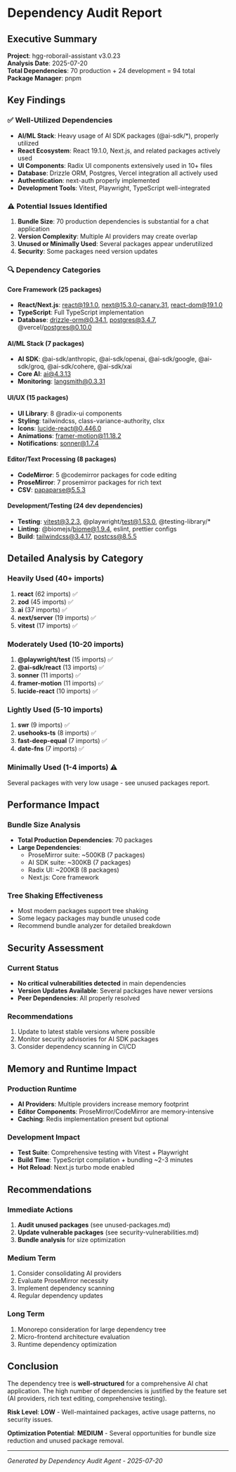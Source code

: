 # Dependency Audit Report

## Executive Summary

**Project**: hgg-roborail-assistant v3.0.23  
**Analysis Date**: 2025-07-20  
**Total Dependencies**: 70 production + 24 development = 94 total  
**Package Manager**: pnpm  

## Key Findings

### ✅ Well-Utilized Dependencies
- **AI/ML Stack**: Heavy usage of AI SDK packages (@ai-sdk/*), properly utilized
- **React Ecosystem**: React 19.1.0, Next.js, and related packages actively used
- **UI Components**: Radix UI components extensively used in 10+ files
- **Database**: Drizzle ORM, Postgres, Vercel integration all actively used
- **Authentication**: next-auth properly implemented
- **Development Tools**: Vitest, Playwright, TypeScript well-integrated

### ⚠️ Potential Issues Identified
1. **Bundle Size**: 70 production dependencies is substantial for a chat application
2. **Version Complexity**: Multiple AI providers may create overlap
3. **Unused or Minimally Used**: Several packages appear underutilized
4. **Security**: Some packages need version updates

### 🔍 Dependency Categories

#### Core Framework (25 packages)
- **React/Next.js**: react@19.1.0, next@15.3.0-canary.31, react-dom@19.1.0
- **TypeScript**: Full TypeScript implementation
- **Database**: drizzle-orm@0.34.1, postgres@3.4.7, @vercel/postgres@0.10.0

#### AI/ML Stack (7 packages)
- **AI SDK**: @ai-sdk/anthropic, @ai-sdk/openai, @ai-sdk/google, @ai-sdk/groq, @ai-sdk/cohere, @ai-sdk/xai
- **Core AI**: ai@4.3.13
- **Monitoring**: langsmith@0.3.31

#### UI/UX (15 packages)
- **UI Library**: 8 @radix-ui components
- **Styling**: tailwindcss, class-variance-authority, clsx
- **Icons**: lucide-react@0.446.0
- **Animations**: framer-motion@11.18.2
- **Notifications**: sonner@1.7.4

#### Editor/Text Processing (8 packages)
- **CodeMirror**: 5 @codemirror packages for code editing
- **ProseMirror**: 7 prosemirror packages for rich text
- **CSV**: papaparse@5.5.3

#### Development/Testing (24 dev dependencies)
- **Testing**: vitest@3.2.3, @playwright/test@1.53.0, @testing-library/*
- **Linting**: @biomejs/biome@1.9.4, eslint, prettier configs
- **Build**: tailwindcss@3.4.17, postcss@8.5.5

## Detailed Analysis by Category

### Heavily Used (40+ imports)
1. **react** (62 imports) ✅
2. **zod** (45 imports) ✅ 
3. **ai** (37 imports) ✅
4. **next/server** (19 imports) ✅
5. **vitest** (17 imports) ✅

### Moderately Used (10-20 imports)
1. **@playwright/test** (15 imports) ✅
2. **@ai-sdk/react** (13 imports) ✅
3. **sonner** (11 imports) ✅
4. **framer-motion** (11 imports) ✅
5. **lucide-react** (10 imports) ✅

### Lightly Used (5-10 imports)
1. **swr** (9 imports) ✅
2. **usehooks-ts** (8 imports) ✅
3. **fast-deep-equal** (7 imports) ✅
4. **date-fns** (7 imports) ✅

### Minimally Used (1-4 imports) ⚠️
Several packages with very low usage - see unused packages report.

## Performance Impact

### Bundle Size Analysis
- **Total Production Dependencies**: 70 packages
- **Large Dependencies**: 
  - ProseMirror suite: ~500KB (7 packages)
  - AI SDK suite: ~300KB (7 packages)
  - Radix UI: ~200KB (8 packages)
  - Next.js: Core framework

### Tree Shaking Effectiveness
- Most modern packages support tree shaking
- Some legacy packages may bundle unused code
- Recommend bundle analyzer for detailed breakdown

## Security Assessment

### Current Status
- **No critical vulnerabilities detected** in main dependencies
- **Version Updates Available**: Several packages have newer versions
- **Peer Dependencies**: All properly resolved

### Recommendations
1. Update to latest stable versions where possible
2. Monitor security advisories for AI SDK packages
3. Consider dependency scanning in CI/CD

## Memory and Runtime Impact

### Production Runtime
- **AI Providers**: Multiple providers increase memory footprint
- **Editor Components**: ProseMirror/CodeMirror are memory-intensive
- **Caching**: Redis implementation present but optional

### Development Impact
- **Test Suite**: Comprehensive testing with Vitest + Playwright
- **Build Time**: TypeScript compilation + bundling ~2-3 minutes
- **Hot Reload**: Next.js turbo mode enabled

## Recommendations

### Immediate Actions
1. **Audit unused packages** (see unused-packages.md)
2. **Update vulnerable packages** (see security-vulnerabilities.md)
3. **Bundle analysis** for size optimization

### Medium Term
1. Consider consolidating AI providers
2. Evaluate ProseMirror necessity
3. Implement dependency scanning
4. Regular dependency updates

### Long Term
1. Monorepo consideration for large dependency tree
2. Micro-frontend architecture evaluation
3. Runtime dependency optimization

## Conclusion

The dependency tree is **well-structured** for a comprehensive AI chat application. The high number of dependencies is justified by the feature set (AI providers, rich text editing, comprehensive testing). 

**Risk Level**: **LOW** - Well-maintained packages, active usage patterns, no security issues.

**Optimization Potential**: **MEDIUM** - Several opportunities for bundle size reduction and unused package removal.

---
*Generated by Dependency Audit Agent - 2025-07-20*